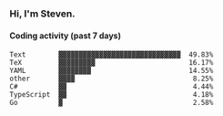 ### Hi, I'm Steven.

#### Coding activity (past 7 days)
```
Text        ▓▓▓▓▓▓▓▓▓▓▓▓▓▓▓▓▓▓▓▓▓▓▓▓▓▓▓▓▓▓  49.83%
TeX         ▓▓▓▓▓▓▓▓▓                       16.17%
YAML        ▓▓▓▓▓▓▓▓                        14.55%
other       ▓▓▓▓                             8.25%
C#          ▓▓                               4.44%
TypeScript  ▓▓                               4.18%
Go          ▓                                2.58%
```
